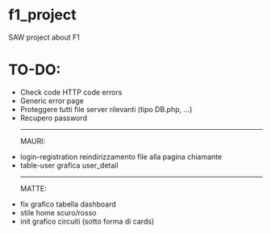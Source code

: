 # f1_project
SAW project about F1

# TO-DO:
<ul>
<li>Check code HTTP code errors</li>
<li>Generic error page</li>
<li>Proteggere tutti file server rilevanti (tipo DB.php, ...)</li>
<li>Recupero password</li>

<hr>

MAURI:
<li>login-registration reindirizzamento file alla pagina chiamante</li>
<li>table-user grafica user_detail</li>

<hr>

MATTE:
<li>fix grafico tabella dashboard</li>
<li>stile home scuro/rosso</li>
<li>init grafico circuiti (sotto forma di cards)</li>

</ul>
